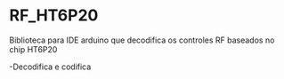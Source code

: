 # RF_HT6P20
Biblioteca para IDE arduino que decodifica os controles RF baseados no chip HT6P20

-Decodifica e codifica 
